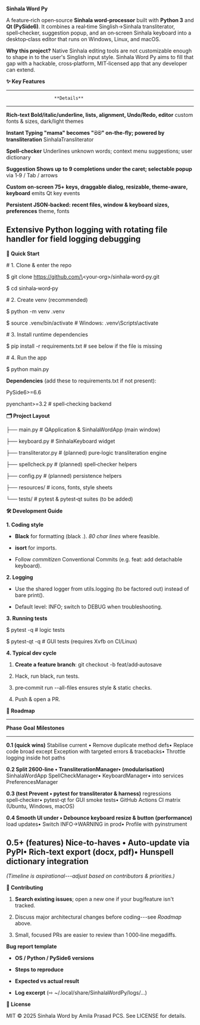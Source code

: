 **Sinhala Word Py**

A feature‑rich open‑source **Sinhala word‑processor** built with
**Python 3** and **Qt (PySide6)**. It combines a real‑time
Singlish→Sinhala transliterator, spell‑checker, suggestion popup, and an
on‑screen Sinhala keyboard into a desktop‑class editor that runs on
Windows, Linux, and macOS.

**Why this project?** Native Sinhala editing tools are not customizable
enough to shape in to the user's Singlish input style. Sinhala Word Py
aims to fill that gap with a hackable, cross‑platform, MIT‑licensed app
that any developer can extend.

**✨ Key Features**

  -------------------------------------------------------------------------
                      **Details**
  ------------------- -----------------------------------------------------
  **Rich‑text         Bold/italic/underline, lists, alignment, Undo/Redo,
  editor**            custom fonts & sizes, dark/light themes

  **Instant           Typing \"mama\" becomes \"මම\" on‑the‑fly; powered by
  transliteration**   SinhalaTransliterator

  **Spell‑checker**   Underlines unknown words; context menu suggestions;
                      user dictionary

  **Suggestion        Shows up to 9 completions under the caret; selectable
  popup**             via 1‑9 / Tab / arrows

  **Custom on‑screen  75+ keys, draggable dialog, resizable, theme‑aware,
  keyboard**          emits Qt key events

  **Persistent        JSON‑backed: recent files, window & keyboard sizes,
  preferences**       theme, fonts

  **Extensive         Python logging with rotating file handler for field
  logging**           debugging
  -------------------------------------------------------------------------

**🚀 Quick Start**

\# 1. Clone & enter the repo

\$ git clone https://github.com/\<your‑org\>/sinhala‑word‑py.git

\$ cd sinhala‑word‑py

\# 2. Create venv (recommended)

\$ python -m venv .venv

\$ source .venv/bin/activate \# Windows: .venv\\Scripts\\activate

\# 3. Install runtime dependencies

\$ pip install -r requirements.txt \# see below if the file is missing

\# 4. Run the app

\$ python main.py

**Dependencies** (add these to requirements.txt if not present):

PySide6\>=6.6

pyenchant\>=3.2 \# spell‑checking backend

**🗂️ Project Layout**

├── main.py \# QApplication & SinhalaWordApp (main window)

├── keyboard.py \# SinhalaKeyboard widget

├── transliterator.py \# (planned) pure‑logic transliteration engine

├── spellcheck.py \# (planned) spell‑checker helpers

├── config.py \# (planned) persistence helpers

├── resources/ \# icons, fonts, style sheets

└── tests/ \# pytest & pytest‑qt suites (to be added)

**🛠️ Development Guide**

**1. Coding style**

-   **Black** for formatting (black .). *80 char lines* where feasible.

-   **isort** for imports.

-   Follow *commitizen* Conventional Commits (e.g. feat: add detachable
    keyboard).

**2. Logging**

-   Use the shared logger from utils.logging (to be factored out)
    instead of bare print().

-   Default level: INFO; switch to DEBUG when troubleshooting.

**3. Running tests**

\$ pytest -q \# logic tests

\$ pytest-qt -q \# GUI tests (requires Xvfb on CI/Linux)

**4. Typical dev cycle**

1.  **Create a feature branch**: git checkout -b feat/add‑autosave

2.  Hack, run black, run tests.

3.  pre‑commit run \--all-files ensures style & static checks.

4.  Push & open a PR.

**🧭 Roadmap**

  -------------------------------------------------------------------------------
  **Phase**            **Goal**          **Milestones**
  -------------------- ----------------- ----------------------------------------
  **0.1 (quick wins)** Stabilise current • Remove duplicate method defs• Replace
                       code              broad except Exception with targeted
                                         errors & tracebacks• Throttle logging
                                         inside hot paths

  **0.2                Split 2600‑line   • TransliterationManager•
  (modularisation)**   SinhalaWordApp    SpellCheckManager• KeyboardManager•
                       into services     PreferencesManager

  **0.3 (test          Prevent           • pytest for transliterator &
  harness)**           regressions       spell‑checker• pytest‑qt for GUI smoke
                                         tests• GitHub Actions CI matrix (Ubuntu,
                                         Windows, macOS)

  **0.4                Smooth UI under   • Debounce keyboard resize & button
  (performance)**      load              updates• Switch INFO→WARNING in prod•
                                         Profile with pyinstrument

  **0.5+ (features)**  Nice‑to‑haves     • Auto‑update via PyPI• Rich‑text export
                                         (docx, pdf)• Hunspell dictionary
                                         integration
  -------------------------------------------------------------------------------

*(Timeline is aspirational---adjust based on contributors &
priorities.)*

**🤝 Contributing**

1.  **Search existing issues**; open a new one if your bug/feature isn't
    tracked.

2.  Discuss major architectural changes before coding---see *Roadmap*
    above.

3.  Small, focused PRs are easier to review than 1 000‑line megadiffs.

**Bug report template**

-   **OS / Python / PySide6 versions**

-   **Steps to reproduce**

-   **Expected vs actual result**

-   **Log excerpt** (⇨ \~/.local/share/SinhalaWordPy/logs/...)

**📄 License**

MIT © 2025 Sinhala Word by Amila Prasad PCS. See LICENSE for details.
